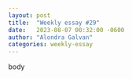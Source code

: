 ```yaml
---
layout: post
title:  "Weekly essay #29"
date:   2023-08-07 00:32:00 -0600
author: "Alondra Galvan"
categories: weekly-essay
---
```


body
